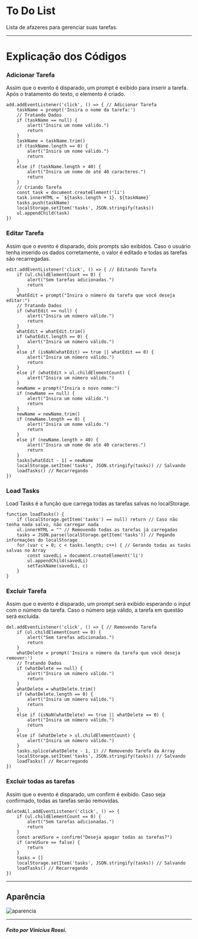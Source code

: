 # To Do List
Lista de afazeres para gerenciar suas tarefas.
***
# Explicação dos Códigos

### Adicionar Tarefa
Assim que o evento é disparado, um prompt é exibido para inserir a tarefa. Após o tratamento do texto, o elemento é criado.
```
add.addEventListener('click', () => { // Adicionar Tarefa
    taskName = prompt('Insira o nome da tarefa:')
    // Tratando Dados
    if (taskName == null) {
        alert("Insira um nome válido.")
        return
    }
    taskName = taskName.trim()
    if (taskName.length == 0) {
        alert("Insira um nome válido.")
        return
    }
    else if (taskName.length > 40) {
        alert("Insira um nome de até 40 caracteres.")
        return
    }
    // Criando Tarefa
    const task = document.createElement('li')
    task.innerHTML = `${tasks.length + 1}. ${taskName}`
    tasks.push(taskName)
    localStorage.setItem('tasks', JSON.stringify(tasks))
    ul.appendChild(task)
})
```

### Editar Tarefa
Assim que o evento é disparado, dois prompts são exibidos. Caso o usuário tenha inserido os dados corretamente, o valor é editado e todas as tarefas são recarregadas.
```
edit.addEventListener('click', () => { // Editando Tarefa
    if (ul.childElementCount == 0) {
        alert("Sem tarefas adicionadas.")
        return
    }
    whatEdit = prompt("Insira o número da tarefa que você deseja editar:")
    // Tratando Dados
    if (whatEdit == null) {
        alert("Insira um número válido.")
        return
    }
    whatEdit = whatEdit.trim()
    if (whatEdit.length == 0) {
        alert("Insira um número válido.")
    }
    else if (isNaN(whatEdit) == true || whatEdit == 0) {
        alert("Insira um número válido.")
        return
    }
    else if (whatEdit > ul.childElementCount) {
        alert("Insira um número válido.")
    }
    newName = prompt("Insira o novo nome:")
    if (newName == null) {
        alert("Insira um nome válido.")
        return
    }
    newName = newName.trim()
    if (newName.length == 0) {
        alert("Insira um nome válido.")
        return
    }
    else if (newName.length > 40) {
        alert("Insira um nome de até 40 caracteres.")
        return
    }
    tasks[whatEdit - 1] = newName
    localStorage.setItem('tasks', JSON.stringify(tasks)) // Salvando
    loadTasks() // Recarregando
})
```
### Load Tasks
Load Tasks é a função que carrega todas as tarefas salvas no localStorage.
```
function loadTasks() {
    if (localStorage.getItem('tasks') == null) return // Caso não tenha nada salvo, não carregar nada
    ul.innerHTML = "" // Removendo todas as tarefas já carregadas
    tasks = JSON.parse(localStorage.getItem('tasks')) // Pegando informações do localStorage
    for (var c = 0; c < tasks.length; c++) { // Gerando todas as tasks salvas no Array
        const savedLi = document.createElement('li')
        ul.appendChild(savedLi)
        setTaskName(savedLi, c)
    }
}
```
### Excluir Tarefa
Assim que o evento é disparado, um prompt será exibido esperando o input com o número da tarefa. Caso o número seja válido, a tarefa em questão será excluída.
```
del.addEventListener('click', () => { // Removendo Tarefa
    if (ul.childElementCount == 0) {
        alert("Sem tarefas adicionadas.")
        return
    }
    whatDelete = prompt('Insira o número da tarefa que você deseja remover:')
    // Tratando Dados
    if (whatDelete == null) {
        alert("Insira um número válido.")
        return
    }
    whatDelete = whatDelete.trim()
    if (whatDelete.length == 0) {
        alert("Insira um número válido.")
        return
    }
    else if (isNaN(whatDelete) == true || whatDelete == 0) {
        alert("Insira um número válido.")
        return
    }
    else if (whatDelete > ul.childElementCount) {
        alert("Insira um número válido.")
    }
    tasks.splice(whatDelete - 1, 1) // Removendo Tarefa da Array
    localStorage.setItem('tasks', JSON.stringify(tasks)) // Salvando
    loadTasks() // Recarregando
})
```
### Excluir todas as tarefas
Assim que o evento é disparado, um confirm é exibido. Caso seja confirmado, todas as tarefas serão removidas.
```
deleteALl.addEventListener('click', () => {
    if (ul.childElementCount == 0) {
        alert("Sem tarefas adicionadas.")
        return
    }
    const areUSure = confirm("Deseja apagar todas as tarefas?")
    if (areUSure == false) {
        return
    }
    tasks = []
    localStorage.setItem('tasks', JSON.stringify(tasks)) // Salvando
    loadTasks() // Recarregando
})
```
***
## Aparência
![aparencia](https://user-images.githubusercontent.com/67524727/121366994-4f2de680-c910-11eb-9e7a-33eefcae43dc.png)
***
##### Feito por Vinicius Rossi.